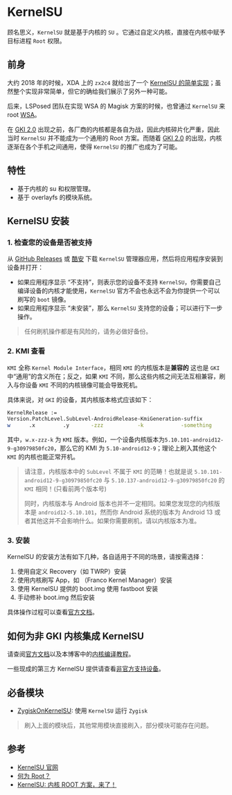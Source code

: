 # KernelSU

顾名思义，`KernelSU` 就是基于内核的 `SU` 。它通过自定义内核，直接在内核中赋予目标进程 `Root` 权限。

## 前身

大约 2018 年的时候，XDA 上的 `zx2c4` 就给出了一个 [KernelSU 的简单实现](https://git.zx2c4.com/kernel-assisted-superuser/)；虽然整个实现非常简单，但它的确给我们展示了另外一种可能。

后来，LSPosed 团队在实现 WSA 的 Magisk 方案的时候，也曾通过 `KernelSU` 来 root [WSA]( https://github.com/LSPosed/WSA-Kernel-SU)。

在 [GKI 2.0](https://source.android.com/docs/core/architecture/kernel/generic-kernel-image?hl=zh-cn) 出现之前，各厂商的内核都是各自为战，因此内核碎片化严重，因此当时 `KernelSU` 并不能成为一个通用的 Root 方案。而随着 [GKI 2.0](https://source.android.com/docs/core/architecture/kernel/generic-kernel-image?hl=zh-cn) 的出现，内核逐渐在各个手机之间通用，使得 `KernelSU` 的推广也成为了可能。

## 特性

- 基于内核的 su 和权限管理。
- 基于 overlayfs 的模块系统。

## KernelSU 安装

### 1. 检查您的设备是否被支持

从 [GitHub Releases](https://github.com/tiann/KernelSU/releases) 或 [酷安](https://www.coolapk.com/apk/me.weishu.kernelsu) 下载 `KernelSU` 管理器应用，然后将应用程序安装到设备并打开：

*   如果应用程序显示 “不支持”，则表示您的设备不支持 `KernelSU`，你需要自己编译设备的内核才能使用，`KernelSU` 官方不会也永远不会为你提供一个可以刷写的 `boot` 镜像。
*   如果应用程序显示 “未安装”，那么 `KernelSU` 支持您的设备；可以进行下一步操作。

> 任何刷机操作都是有风险的，请务必做好备份。

### 2. KMI 查看

`KMI` 全称 `Kernel Module Interface`，相同 `KMI` 的内核版本是**兼容的** 这也是 `GKI` 中“通用”的含义所在；反之，如果 `KMI` 不同，那么这些内核之间无法互相兼容，刷入与你设备 `KMI` 不同的内核镜像可能会导致死机。

具体来说，对 `GKI` 的设备，其内核版本格式应该如下：

```bash
KernelRelease :=
Version.PatchLevel.SubLevel-AndroidRelease-KmiGeneration-suffix
w      .x         .y       -zzz           -k            -something
```

其中，`w.x-zzz-k` 为 `KMI` 版本。例如，一个设备内核版本为`5.10.101-android12-9-g30979850fc20`，那么它的 KMI 为 `5.10-android12-9`；理论上刷入其他这个 `KMI` 的内核也能正常开机。

> 请注意，内核版本中的 `SubLevel` 不属于 `KMI` 的范畴！也就是说 `5.10.101-android12-9-g30979850fc20` 与 `5.10.137-android12-9-g30979850fc20` 的 `KMI` 相同！(只看前两个版本号)
> 
> 同时，内核版本与 Android 版本也并不一定相同。如果您发现您的内核版本是 `android12-5.10.101`，然而你 Android 系统的版本为 Android 13 或者其他这并不会影响什么。如果你需要刷机，请以内核版本为准。

### 3. 安装

KernelSU 的安装方法有如下几种，各自适用于不同的场景，请按需选择：

1.  使用自定义 Recovery（如 TWRP）安装
2.  使用内核刷写 App，如 （Franco Kernel Manager）安装
3.  使用 KernelSU 提供的 boot.img 使用 fastboot 安装
4.  手动修补 boot.img 然后安装

具体操作过程可以查看[官方文档](https://kernelsu.org/zh_CN/guide/installation.html#%E5%AE%89%E8%A3%85%E4%BB%8B%E7%BB%8D)。

## 如何为非 GKI 内核集成 KernelSU

请查阅[官方文档](https://kernelsu.org/zh_CN/guide/how-to-integrate-for-non-gki.html)以及本博客中的[内核编译教程](/Topic/Android/Kernel/Compile.md)。

一些现成的第三方 KernelSU 提供请查看[非官方支持设备](https://kernelsu.org/zh_CN/guide/unofficially-support-devices.html#%E9%9D%9E%E5%AE%98%E6%96%B9%E6%94%AF%E6%8C%81%E8%AE%BE%E5%A4%87)。

## 必备模块

+ [ZygiskOnKernelSU](https://github.com/Dr-TSNG/ZygiskOnKernelSU): 使用 `KernelSU` 运行 `Zygisk`

> 刷入上面的模块后，其他常用模块直接刷入，部分模块可能存在问题。

## 参考

- [KernelSU 官网](https://kernelsu.org/zh_CN/guide/installation.html)
- [何为 Root？](https://mp.weixin.qq.com/s?__biz=MjM5Njg5ODU2NA==&mid=2257499009&idx=1&sn=3cfce1ea7deb6e0e4f2ac170cffd7cc1&scene=21#wechat_redirect)
- [KernelSU: 内核 ROOT 方案，来了！](https://mp.weixin.qq.com/s?__biz=MjM5Njg5ODU2NA==&mid=2257500703&idx=1&sn=31e8d32ee4ac1122764db58d320493c4&chksm=a598287492efa1625dfc4ad932dee0f05d03acd834d7bd5b44daa657a1188aa5fc243fdf6329&scene=21#wechat_redirect)